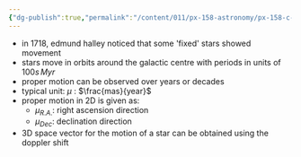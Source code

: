 ```yaml
---
{"dg-publish":true,"permalink":"/content/011/px-158-astronomy/px-158-c-angles-and-parallax/px-158-c2-proper-motion/","noteIcon":"1","created":"2024-11-25T10:50:32.000+00:00","updated":"2024-11-26T20:13:09.002+00:00"}
---
```


- in 1718, edmund halley noticed that some 'fixed' stars showed movement
- stars move in orbits around the galactic centre with periods in units of $100s \, Myr$
- proper motion can be observed over years or decades
- typical unit: $\mu$ : $\frac{mas}{year}$
- proper motion in 2D is given as:
	- ${} \mu_{R.A.} :$ right ascension direction
	- $\mu_{Dec}:$ declination direction
- 3D space vector for the motion of a star can be obtained using the doppler shift